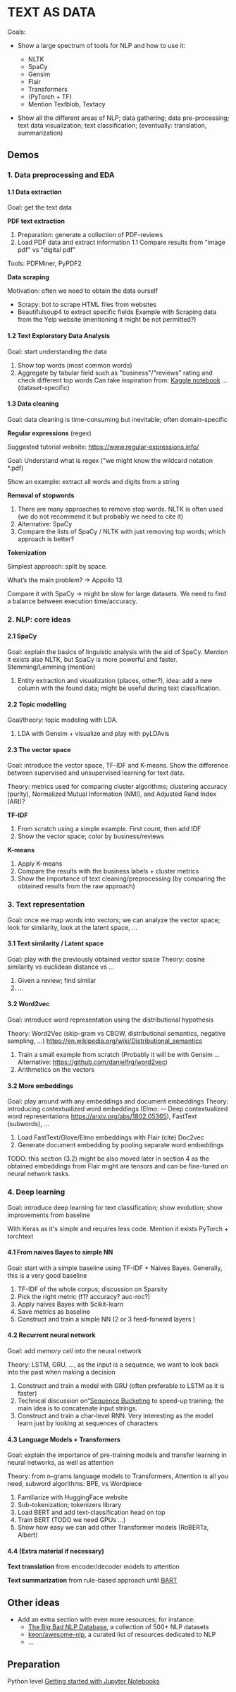 # TEXT AS DATA

Goals:

- Show a large spectrum of tools for NLP and how to use it:
    - NLTK
    - SpaCy
    - Gensim
    - Flair
    - Transformers
    - (PyTorch + TF)
    - Mention Textblob, Textacy

- Show all the different areas of NLP; data gathering; data pre-processing; text data visualization; text classification; (eventually: translation, summarization)


## Demos

### 1. Data preprocessing and EDA

#### 1.1 Data extraction
Goal: get the text data


**PDF text extraction**

1. Preparation: generate a collection of PDF-reviews
2. Load PDF data and extract information
  1.1 Compare results from "image pdf" vs "digital pdf"

Tools:
PDFMiner, PyPDF2

**Data scraping**

 Motivation: often we need to obtain the data ourself

- Scrapy: bot to scrape HTML files from websites
- Beautifulsoup4 to extract specific fields
Example with Scraping data from the Yelp website (mentioning it might be not permitted?)


#### 1.2 Text Exploratory Data Analysis
Goal: start understanding the data

1. Show top words (most common words)
2. Aggregate by tabular field such as "business"/"reviews" rating and check different top words
Can take inspiration from: [Kaggle notebook](https://www.kaggle.com/suzanaiacob/sentiment-analysis-of-the-yelp-reviews-data)
… (dataset-specific)

#### 1.3 Data cleaning
Goal: data cleaning is time-consuming but inevitable; often domain-specific


**Regular expressions** (regex) 

Suggested tutorial website: https://www.regular-expressions.info/

Goal: Understand what is regex ("we might know the wildcard notation \*.pdf)

Show an example: extract all words and digits from a string

**Removal of stopwords**

1. There are many approaches to remove stop words. NLTK is often used (we do not recommend it but probably we need to cite it)
2. Alternative: SpaCy 
3. Compare the lists of SpaCy / NLTK with just removing top words; which approach is better?


**Tokenization**

Simplest approach: split by space.

What’s the main problem? -> Appollo 13

Compare it with SpaCy -> might be slow for large datasets. We need to find a balance between execution time/accuracy.

### 2. NLP: core ideas

#### 2.1 SpaCy
Goal: explain the basics of linguistic analysis with the aid of SpaCy. Mention it exists also NLTK, but SpaCy is more powerful and faster.
Stemming/Lemming (mention)

1. Entity extraction and visualization (places, other?), idea: add a new column with the found data; might be useful during text classification.

#### 2.2 Topic modelling
Goal/theory: topic modeling with LDA.

1. LDA with Gensim + visualize and play with pyLDAvis

#### 2.3 The vector space
Goal: introduce the vector space, TF-IDF and K-means. Show the difference between supervised and unsupervised learning for text data.

Theory: metrics used for comparing cluster algorithms; clustering accuracy (purity), Normalized Mutual Information (NMI), and Adjusted Rand Index (ARI)?

**TF-IDF**
1. From scratch using a simple example. First count, then add IDF
2. Show the vector space; color by business/reviews

**K-means**
1. Apply K-means
2. Compare the results with the business labels + cluster metrics
3. Show the importance of text cleaning/preprocessing (by comparing the obtained results from the raw approach)

### 3. Text representation
Goal: once we map words into vectors; we can analyze the vector space; look for similarity, look at the latent space, ...

#### 3.1 Text similarity / Latent space
Goal: play with the previously obtained vector space
Theory: cosine similarity vs euclidean distance vs ... 

1. Given a review; find similar
2. ...

#### 3.2 Word2vec
Goal: introduce word representation using the distributional hypothesis

Theory: Word2Vec (skip-gram vs CBOW, distributional semantics, negative sampling, ...) https://en.wikipedia.org/wiki/Distributional_semantics

1. Train a small example from scratch (Probably it will be with Gensim … Alternative: https://github.com/danielfrg/word2vec)
2. Arithmetics on the vectors

#### 3.2 More embeddings
Goal: play around with any embeddings and document embeddings
Theory: introducing contextualized word embeddings (Elmo: -- Deep contextualized word representations  https://arxiv.org/abs/1802.05365), FastText (subwords), ...

1. Load FastText/Glove/Elmo embeddings with Flair
(cite) Doc2vec
2. Generate document embedding by pooling separate word embeddings

TODO: this section (3.2) might be also moved later in section 4 as the obtained embeddings from Flair might are tensors and can be fine-tuned on neural network tasks. 

### 4. Deep learning
Goal: introduce deep learning for text classification; show evolution; show improvements from baseline

With Keras as it's simple and requires less code.
Mention it exists PyTorch + torchtext

#### 4.1 From naives Bayes to simple NN
Goal: start with a simple baseline using TF-IDF + Naives Bayes. Generally, this is a very good baseline

1. TF-IDF of the whole corpus; discussion on Sparsity
2. Pick the right metric (f1? accuracy? auc-roc?)
3. Apply naives Bayes with Scikit-learn
4. Save metrics as baseline
5. Construct and train a simple NN (2 or 3 feed-forward layers )

#### 4.2 Recurrent neural network
Goal: add *memory cell* into the neural network

Theory: LSTM, GRU, …, as the input is a sequence, we want to look back into the past when making a decision

1. Construct and train a model with GRU (often preferable to LSTM as it is faster)
2. Technical discussion on“[Sequence Bucketing](https://www.kaggle.com/bminixhofer/speed-up-your-rnn-with-sequence-bucketing) to speed-up training; the main idea is to concatenate input strings.
3. Construct and train a char-level RNN. Very interesting as the model learn just by looking at sequences of characters

#### 4.3 Language Models + Transformers
Goal: explain the importance of pre-training models and transfer learning in neural networks, as well as attention

Theory: from n-grams language models to Transformers, Attention is all you need, subword algorithms: BPE, vs Wordpiece

1. Familiarize with HuggingFace website
2. Sub-tokenization; tokenizers library
3. Load BERT and add text-classification head on top
4. Train BERT (TODO we need GPUs ...)
5. Show how easy we can add other Transformer models (RoBERTa, Albert)

#### 4.4 (Extra material if necessary)

**Text translation**
from encoder/decoder models to attention


**Text summarization**
 from rule-based approach until [BART](https://arxiv.org/abs/1910.13461)


## Other ideas

- Add an extra section with even more resources; for instance:
    - [The Big Bad NLP Database](https://datasets.quantumstat.com/), a collection of 500+ NLP datasets
    - [keon/awesome-nlp](https://github.com/keon/awesome-nlp), a curated list of resources dedicated to NLP
    - ...


## Preparation

Python level
[Getting started with Jupyter Notebooks](https://medium.com/codingthesmartway-com-blog/getting-started-with-jupyter-notebook-for-python-4e7082bd5d46)
